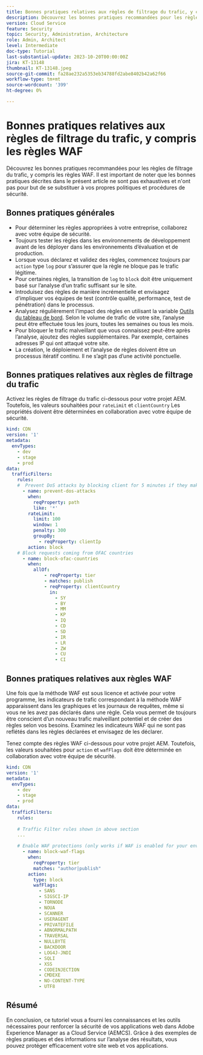 ```yaml
---
title: Bonnes pratiques relatives aux règles de filtrage du trafic, y compris les règles WAF
description: Découvrez les bonnes pratiques recommandées pour les règles de filtre de trafic, y compris les règles WAF.
version: Cloud Service
feature: Security
topic: Security, Administration, Architecture
role: Admin, Architect
level: Intermediate
doc-type: Tutorial
last-substantial-update: 2023-10-20T00:00:00Z
jira: KT-13148
thumbnail: KT-13148.jpeg
source-git-commit: fa28ae232a5353eb34788fd2abe8402b42a62f66
workflow-type: tm+mt
source-wordcount: '399'
ht-degree: 0%

---
```



# Bonnes pratiques relatives aux règles de filtrage du trafic, y compris les règles WAF

Découvrez les bonnes pratiques recommandées pour les règles de filtrage du trafic, y compris les règles WAF. Il est important de noter que les bonnes pratiques décrites dans le présent article ne sont pas exhaustives et n&#39;ont pas pour but de se substituer à vos propres politiques et procédures de sécurité.

## Bonnes pratiques générales

- Pour déterminer les règles appropriées à votre entreprise, collaborez avec votre équipe de sécurité.
- Toujours tester les règles dans les environnements de développement avant de les déployer dans les environnements d’évaluation et de production.
- Lorsque vous déclarez et validez des règles, commencez toujours par `action` type `log` pour s’assurer que la règle ne bloque pas le trafic légitime.
- Pour certaines règles, la transition de `log` to `block` doit être uniquement basé sur l’analyse d’un trafic suffisant sur le site.
- Introduisez des règles de manière incrémentielle et envisagez d’impliquer vos équipes de test (contrôle qualité, performance, test de pénétration) dans le processus.
- Analysez régulièrement l’impact des règles en utilisant la variable [Outils du tableau de bord](https://github.com/adobe/AEMCS-CDN-Log-Analysis-ELK-Tool). Selon le volume de trafic de votre site, l’analyse peut être effectuée tous les jours, toutes les semaines ou tous les mois.
- Pour bloquer le trafic malveillant que vous connaissez peut-être après l’analyse, ajoutez des règles supplémentaires. Par exemple, certaines adresses IP qui ont attaqué votre site.
- La création, le déploiement et l’analyse de règles doivent être un processus itératif continu. Il ne s’agit pas d’une activité ponctuelle.

## Bonnes pratiques relatives aux règles de filtrage du trafic

Activez les règles de filtrage du trafic ci-dessous pour votre projet AEM. Toutefois, les valeurs souhaitées pour `rateLimit` et `clientCountry` Les propriétés doivent être déterminées en collaboration avec votre équipe de sécurité.

```yaml
kind: CDN
version: '1'
metadata:
  envTypes:
    - dev
    - stage
    - prod
data:
  trafficFilters:
    rules:
    #  Prevent DoS attacks by blocking client for 5 minutes if they make more than 100 requests in 1 second.
      - name: prevent-dos-attacks
        when:
          reqProperty: path
          like: '*'
        rateLimit:
          limit: 100
          window: 1
          penalty: 300
          groupBy:
            - reqProperty: clientIp
        action: block        
    # Block requests coming from OFAC countries
      - name: block-ofac-countries
        when:
          allOf:
              - reqProperty: tier
              - matches: publish
              - reqProperty: clientCountry
                in:
                  - SY
                  - BY
                  - MM
                  - KP
                  - IQ
                  - CD
                  - SD
                  - IR
                  - LR
                  - ZW
                  - CU
                  - CI    
```

## Bonnes pratiques relatives aux règles WAF

Une fois que la méthode WAF est sous licence et activée pour votre programme, les indicateurs de trafic correspondant à la méthode WAF apparaissent dans les graphiques et les journaux de requêtes, même si vous ne les avez pas déclarés dans une règle. Cela vous permet de toujours être conscient d’un nouveau trafic malveillant potentiel et de créer des règles selon vos besoins. Examinez les indicateurs WAF qui ne sont pas reflétés dans les règles déclarées et envisagez de les déclarer.

Tenez compte des règles WAF ci-dessous pour votre projet AEM. Toutefois, les valeurs souhaitées pour `action` et `wafFlags` doit être déterminée en collaboration avec votre équipe de sécurité.

```yaml
kind: CDN
version: '1'
metadata:
  envTypes:
    - dev
    - stage
    - prod
data:
  trafficFilters:
    rules:
    
    # Traffic Filter rules shown in above section
    ...    
    
    # Enable WAF protections (only works if WAF is enabled for your environment)
      - name: block-waf-flags
        when:
          reqProperty: tier
          matches: "author|publish"
        action:
          type: block
          wafFlags:
            - SANS
            - SIGSCI-IP
            - TORNODE
            - NOUA
            - SCANNER
            - USERAGENT
            - PRIVATEFILE
            - ABNORMALPATH
            - TRAVERSAL
            - NULLBYTE
            - BACKDOOR
            - LOG4J-JNDI
            - SQLI
            - XSS
            - CODEINJECTION
            - CMDEXE
            - NO-CONTENT-TYPE
            - UTF8        
```

## Résumé

En conclusion, ce tutoriel vous a fourni les connaissances et les outils nécessaires pour renforcer la sécurité de vos applications web dans Adobe Experience Manager as a Cloud Service (AEMCS). Grâce à des exemples de règles pratiques et des informations sur l’analyse des résultats, vous pouvez protéger efficacement votre site web et vos applications.
